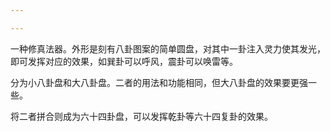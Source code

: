 ```yaml
---

---
```

一种修真法器。外形是刻有八卦图案的简单圆盘，对其中一卦注入灵力使其发光，即可发挥对应的效果，如巽卦可以呼风，震卦可以唤雷等。

分为小八卦盘和大八卦盘。二者的用法和功能相同，但大八卦盘的效果要更强一些。

将二者拼合则成为六十四卦盘，可以发挥乾卦等六十四复卦的效果。